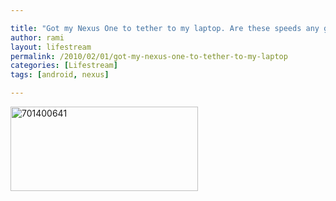 ```yaml
---

title: "Got my Nexus One to tether to my laptop. Are these speeds any good?"
author: rami
layout: lifestream 
permalink: /2010/02/01/got-my-nexus-one-to-tether-to-my-laptop
categories: [Lifestream]
tags: [android, nexus]

---
```


<div class='p_embed p_image_embed'>
  <img alt="701400641" height="135" src="http://139.59.20.41/wp-content/uploads/2011/12/701400641.png?w=300" width="300" />
</div>
